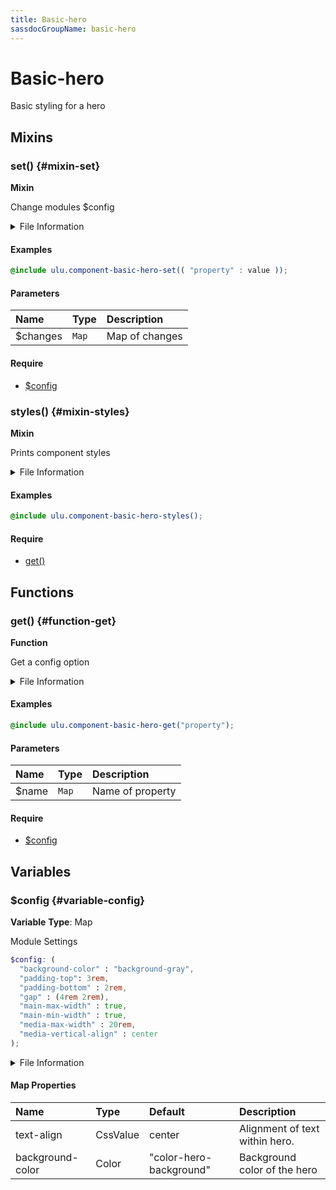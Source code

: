 ```yaml
---
title: Basic-hero
sassdocGroupName: basic-hero
---
```



# Basic-hero

<div class="type-large">

Basic styling for a hero

</div>



## Mixins




<div class="sassdoc-item-header">

###  set() {#mixin-set}

  <div class="sassdoc-item-header__labels">
    <span class="tag tag--primary"><strong>Mixin</strong></span>
  </div>

</div>

  

Change modules $config
    
    


<details>
  <summary>File Information</summary>
  
- **File:** _basic-hero.scss
- **Group:** basic-hero
- **Type:** mixin
- **Lines (comments):** 45-48
- **Lines (code):** 50-52

</details>

    

#### Examples

      


``` scss
@include ulu.component-basic-hero-set(( "property" : value ));
```
  



      

#### Parameters


|Name|Type|Description|
|:--|:--|:--|
|$changes|`Map`|Map of changes|

    

#### Require

- [$config](/sass/components/accordion/#variable-config)
  


<div class="sassdoc-item-header">

###  styles() {#mixin-styles}

  <div class="sassdoc-item-header__labels">
    <span class="tag tag--primary"><strong>Mixin</strong></span>
  </div>

</div>

  

Prints component styles
    
    


<details>
  <summary>File Information</summary>
  
- **File:** _basic-hero.scss
- **Group:** basic-hero
- **Type:** mixin
- **Lines (comments):** 64-66
- **Lines (code):** 68-112

</details>

    

#### Examples

      


``` scss
@include ulu.component-basic-hero-styles();
```
  



      

#### Require

- [get()](/sass/components/accordion/#function-get)
  
  

## Functions




<div class="sassdoc-item-header">

###  get() {#function-get}

  <div class="sassdoc-item-header__labels">
    <span class="tag tag--primary"><strong>Function</strong></span>
  </div>

</div>

  

Get a config option
    
    


<details>
  <summary>File Information</summary>
  
- **File:** _basic-hero.scss
- **Group:** basic-hero
- **Type:** function
- **Lines (comments):** 54-57
- **Lines (code):** 59-62

</details>

    

#### Examples

      


``` scss
@include ulu.component-basic-hero-get("property");
```
  



      

#### Parameters


|Name|Type|Description|
|:--|:--|:--|
|$name|`Map`|Name of property|

    

#### Require

- [$config](/sass/components/accordion/#variable-config)
  
  

## Variables




<div class="sassdoc-item-header">

###  $config {#variable-config}

  <div class="sassdoc-item-header__labels">
    <span class="tag tag--primary"><strong>Variable</strong></span> <span class="tag"><strong>Type</strong>: Map</span>
  </div>

</div>

  

Module Settings
    
    

``` scss
$config: (
  "background-color" : "background-gray",
  "padding-top": 3rem,
  "padding-bottom" : 2rem,
  "gap" : (4rem 2rem),
  "main-max-width" : true,
  "main-min-width" : true,
  "media-max-width" : 20rem,
  "media-vertical-align" : center
);
```
  


<details>
  <summary>File Information</summary>
  
- **File:** _basic-hero.scss
- **Group:** basic-hero
- **Type:** variable
- **Lines (comments):** 29-32
- **Lines (code):** 34-43

</details>

    

#### Map Properties


|Name|Type|Default|Description|
|:--|:--|:--|:--|
|text-align|CssValue|center|Alignment of text within hero.|
|background-color|Color|"color-hero-background"|Background color of the hero|

    
  
  